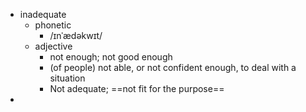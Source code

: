 - inadequate
	- phonetic
		- /ɪnˈædəkwɪt/
	- adjective
		- not enough; not good enough
		- (of people) not able, or not confident enough, to deal with a situation
		- Not adequate; ==not fit for the purpose==
-
